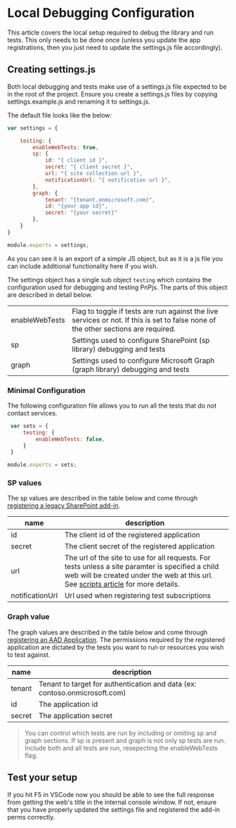 # Local Debugging Configuration

This article covers the local setup required to debug the library and run tests. This only needs to be done once (unless you update the app registrations, then you just need to update the settings.js file accordingly).

## Creating settings.js

Both local debugging and tests make use of a settings.js file expected to be in the root of the project. Ensure you create a settings.js files by copying settings.example.js and renaming it to settings.js.

The default file looks like the below:

```js
var settings = {

    testing: {
        enableWebTests: true,
        sp: {
            id: "{ client id }",
            secret: "{ client secret }",
            url: "{ site collection url }",
            notificationUrl: "{ notification url }",
        },
        graph: {
            tenant: "{tenant.onmicrosoft.com}",
            id: "{your app id}",
            secret: "{your secret}"
        },
    }
}

module.exports = settings;
```

As you can see it is an export of a simple JS object, but as it is a js file you can include additional functionality here if you wish.

The settings object has a single sub object `testing` which contains the configuration used for debugging and testing PnPjs. The parts of this object are described in detail below.

|||
|--|--|
|enableWebTests|Flag to toggle if tests are run against the live services or not. If this is set to false none of the other sections are required.|
|sp|Settings used to configure SharePoint (sp library) debugging and tests|
|graph|Settings used to configure Microsoft Graph (graph library) debugging and tests|

### Minimal Configuration

The following configuration file allows you to run all the tests that do not contact services.

```js
 var sets = {
     testing: {
         enableWebTests: false,
     }
 }

module.exports = sets;
```

### SP values

The sp values are described in the table below and come through [registering a legacy SharePoint add-in](../authentication/sp-app-registration.md).

|name|description|
|--|--|
|id|The client id of the registered application|
|secret|The client secret of the registered application|
|url|The url of the site to use for all requests. For tests unless a site paramter is specified a child web will be created under the web at this url. See [scripts article](../npm-scripts.md) for more details.
|notificationUrl|Url used when registering test subscriptions

### Graph value

The graph values are described in the table below and come through [registering an AAD Application](https://docs.microsoft.com/en-us/graph/auth-register-app-v2). The permissions required by the registered application are dictated by the tests you want to run or resources you wish to test against.

|name|description|
|--|--|
|tenant|Tenant to target for authentication and data (ex: contoso.onmicrosoft.com)|
|id|The application id|
|secret|The application secret

> You can control which tests are run by including or omiting sp and graph sections. If sp is present and graph is not only sp tests are run. Include both and all tests are run, resepecting the enableWebTests flag.

## Test your setup

If you hit F5 in VSCode now you should be able to see the full response from getting the web's title in the internal console window. If not, ensure that you have properly updated the settings file and registered the add-in perms correctly.
